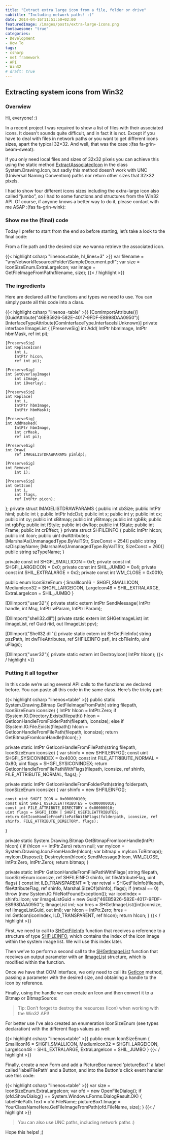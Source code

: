 ```yaml
---
title: "Extract extra large icon from a file, folder or drive"
subtitle: "Including network paths! :)"
date: 2014-04-16T11:51:50+02:00
featuredImage: /images/posts/extra-large-icons.png
fontawesome: "true"
categories: 
- Development
- How To
tags:
- csharp
- net framework
- API
- Win32
# draft: true
---
```


## Extracting system icons from Win32

### Overwiew

Hi, everyone! :)

In a recent project I was required to show a list of files with their associated icons. It doesn't sounds quite difficult, and in fact it is not. Except if you have to deal with files in network paths or you want to get different icons sizes, apart the typical 32×32. And well, that was the case :(fas fa-grin-beam-sweat):

If you only need local files and sizes of 32x32 píxels you can achieve this using the static method [ExtractAssociatedIcon](http://msdn.microsoft.com/en-us/library/vstudio/system.drawing.icon.extractassociatedicon) in the class System.Drawing.Icon, but sadly this method doesn’t work with UNC (Universal Naming Convention) paths nor return other sizes that 32×32 pixels.

I had to show four different icons sizes including the extra-large icon also called “jumbo”, so I had to some functions and structures from the Win32 API. Of course, if anyone knows a better way to do it, please contact with me ASAP :(fas fa-grin-wink):

### Show me the (final) code

Today I prefer to start from the end so before starting, let’s take a look to the final code:

From a file path and the desired size we wanna retrieve the associated icon.

{{< highlight csharp "linenos=table, hl_lines=3" >}}
var filename = "\\myNetworkResource\Folder\SampleDocument.pdf";
var size = IconSizeEnum.ExtraLargeIcon;
var image = GetFileImageFromPath(filename, size);
{{< / highlight >}}

### The ingredients

Here are declared all the functions and types we need to use. You can simply paste all this code into a class.

{{< highlight csharp "linenos=table" >}}
[ComImportAttribute()]
[GuidAttribute("46EB5926-582E-4017-9FDF-E8998DAA0950")]
[InterfaceTypeAttribute(ComInterfaceType.InterfaceIsIUnknown)]
private interface IImageList
{
    [PreserveSig]
    int Add(
        IntPtr hbmImage,
        IntPtr hbmMask,
        ref int pi);

    [PreserveSig]
    int ReplaceIcon(
        int i,
        IntPtr hicon,
        ref int pi);

    [PreserveSig]
    int SetOverlayImage(
        int iImage,
        int iOverlay);

    [PreserveSig]
    int Replace(
        int i,
        IntPtr hbmImage,
        IntPtr hbmMask);

    [PreserveSig]
    int AddMasked(
        IntPtr hbmImage,
        int crMask,
        ref int pi);

    [PreserveSig]
    int Draw(
        ref IMAGELISTDRAWPARAMS pimldp);

    [PreserveSig]
    int Remove(
        int i);

    [PreserveSig]
    int GetIcon(
        int i,
        int flags,
        ref IntPtr picon);
};
private struct IMAGELISTDRAWPARAMS
{
    public int cbSize;
    public IntPtr himl;
    public int i;
    public IntPtr hdcDst;
    public int x;
    public int y;
    public int cx;
    public int cy;
    public int xBitmap;
    public int yBitmap;
    public int rgbBk;
    public int rgbFg;
    public int fStyle;
    public int dwRop;
    public int fState;
    public int Frame;
    public int crEffect;
}
private struct SHFILEINFO
{
    public IntPtr hIcon;
    public int iIcon;
    public uint dwAttributes;
    [MarshalAs(UnmanagedType.ByValTStr, SizeConst = 254)]
    public string szDisplayName;
    [MarshalAs(UnmanagedType.ByValTStr, SizeConst = 260)]
    public string szTypeName;
}

private const int SHGFI_SMALLICON = 0x1;
private const int SHGFI_LARGEICON = 0x0;
private const int SHIL_JUMBO = 0x4;
private const int SHIL_EXTRALARGE = 0x2;
private const int WM_CLOSE = 0x0010;

public enum IconSizeEnum
{
    SmallIcon16 = SHGFI_SMALLICON,
    MediumIcon32 = SHGFI_LARGEICON,
    LargeIcon48 = SHIL_EXTRALARGE,
    ExtraLargeIcon = SHIL_JUMBO
}

[DllImport("user32")]
private static extern
    IntPtr SendMessage(
    IntPtr handle,
    int Msg,
    IntPtr wParam,
    IntPtr lParam);

[DllImport("shell32.dll")]
private static extern int SHGetImageList(
    int iImageList,
    ref Guid riid,
    out IImageList ppv);

[DllImport("Shell32.dll")]
private static extern int SHGetFileInfo(
    string pszPath,
    int dwFileAttributes,
    ref SHFILEINFO psfi,
    int cbFileInfo,
    uint uFlags);

[DllImport("user32")]
private static extern int DestroyIcon(
    IntPtr hIcon);
{{< / highlight >}}

### Putting it all together

In this code we’re using several API calls to the functions we declared before. You can paste all this code in the same class.
Here’s the tricky part:

{{< highlight csharp "linenos=table" >}}
public static System.Drawing.Bitmap GetFileImageFromPath(
    string filepath, IconSizeEnum iconsize)
{
    IntPtr hIcon = IntPtr.Zero;
    if (System.IO.Directory.Exists(filepath))
        hIcon = GetIconHandleFromFolderPath(filepath, iconsize);
    else
        if (System.IO.File.Exists(filepath))
            hIcon = GetIconHandleFromFilePath(filepath, iconsize);
    return GetBitmapFromIconHandle(hIcon);
}

private static IntPtr GetIconHandleFromFilePath(string filepath, IconSizeEnum iconsize)
{
    var shinfo = new SHFILEINFO();
    const uint SHGFI_SYSICONINDEX = 0x4000;
    const int FILE_ATTRIBUTE_NORMAL = 0x80;
    uint flags = SHGFI_SYSICONINDEX;
    return GetIconHandleFromFilePathWithFlags(filepath, iconsize, ref shinfo, FILE_ATTRIBUTE_NORMAL, flags);
}

private static IntPtr GetIconHandleFromFolderPath(string folderpath, IconSizeEnum iconsize)
{
    var shinfo = new SHFILEINFO();

    const uint SHGFI_ICON = 0x000000100;
    const uint SHGFI_USEFILEATTRIBUTES = 0x000000010;
    const int FILE_ATTRIBUTE_DIRECTORY = 0x00000010;
    uint flags = SHGFI_ICON | SHGFI_USEFILEATTRIBUTES;
    return GetIconHandleFromFilePathWithFlags(folderpath, iconsize, ref shinfo, FILE_ATTRIBUTE_DIRECTORY, flags);
}

private static System.Drawing.Bitmap GetBitmapFromIconHandle(IntPtr hIcon)
{
    if (hIcon == IntPtr.Zero) return null;
    var myIcon = System.Drawing.Icon.FromHandle(hIcon);
    var bitmap = myIcon.ToBitmap();
    myIcon.Dispose();
    DestroyIcon(hIcon);
    SendMessage(hIcon, WM_CLOSE, IntPtr.Zero, IntPtr.Zero);
    return bitmap;
}

private static IntPtr GetIconHandleFromFilePathWithFlags(
    string filepath, IconSizeEnum iconsize,
    ref SHFILEINFO shinfo, int fileAttributeFlag, uint flags)
{
    const int ILD_TRANSPARENT = 1;
    var retval = SHGetFileInfo(filepath, fileAttributeFlag, ref shinfo, Marshal.SizeOf(shinfo), flags);
    if (retval == 0) throw (new System.IO.FileNotFoundException());
    var iconIndex = shinfo.iIcon;
    var iImageListGuid = new Guid("46EB5926-582E-4017-9FDF-E8998DAA0950");
    IImageList iml;
    var hres = SHGetImageList((int)iconsize, ref iImageListGuid, out iml);
    var hIcon = IntPtr.Zero;
    hres = iml.GetIcon(iconIndex, ILD_TRANSPARENT, ref hIcon);
    return hIcon;
}
{{< / highlight >}}

First, we need to call to [SHGetFileInfo](http://msdn.microsoft.com/en-us/library/windows/desktop/bb762179(v=vs.85).aspx) function that receives a reference to a structure of type [SHFILEINFO](http://msdn.microsoft.com/en-us/library/windows/desktop/bb759792(v=vs.85).aspx), which contains the index of the icon image within the system image list. We will use this index later.

Then we’ve to perform a second call to the [SHGetImageList](http://www.pinvoke.net/default.aspx/shell32.shgetimagelist) function that receives an output parameter with an [IImageList](http://msdn.microsoft.com/en-us/library/windows/desktop/bb761490(v=vs.85).aspx) structure, which is modified within the function.

Once we have that COM interface, we only need to call its [GetIcon](http://msdn.microsoft.com/en-us/library/windows/desktop/bb761463(v=vs.85).aspx) method, passing a parameter with the desired size, and obtaining a handle to the icon by reference.

Finally, using the handle we can create an Icon and then convert it to a Bitmap or BitmapSource:

> Tip: Don’t forget to destroy the resources (Icon) when working with the Win32 API!

For better use I’ve also created an enumeration IconSizeEnum (see types declaration) with the different flags values as well:

{{< highlight csharp "linenos=table" >}}
public enum IconSizeEnum
{
    SmallIcon16 = SHGFI_SMALLICON,
    MediumIcon32 = SHGFI_LARGEICON,
    LargeIcon48 = SHIL_EXTRALARGE,
    ExtraLargeIcon = SHIL_JUMBO
}
{{< / highlight >}}

Finally, create a new Form and add a PictureBox named 'pictureBox1' a label called 'labelFilePath' and a Button, and into the Button's click event handler use this code:

{{< highlight csharp "linenos=table" >}}
var size = IconSizeEnum.ExtraLargeIcon;
var ofd = new OpenFileDialog();
if (ofd.ShowDialog() == System.Windows.Forms.DialogResult.OK)
{
    labelFilePath.Text = ofd.FileName;
    pictureBox1.Image = YourClassNameHere.GetFileImageFromPath(ofd.FileName, size);
}
{{< / highlight >}}

> You can also use UNC paths, including network paths :)

Hope this helps! ;)
